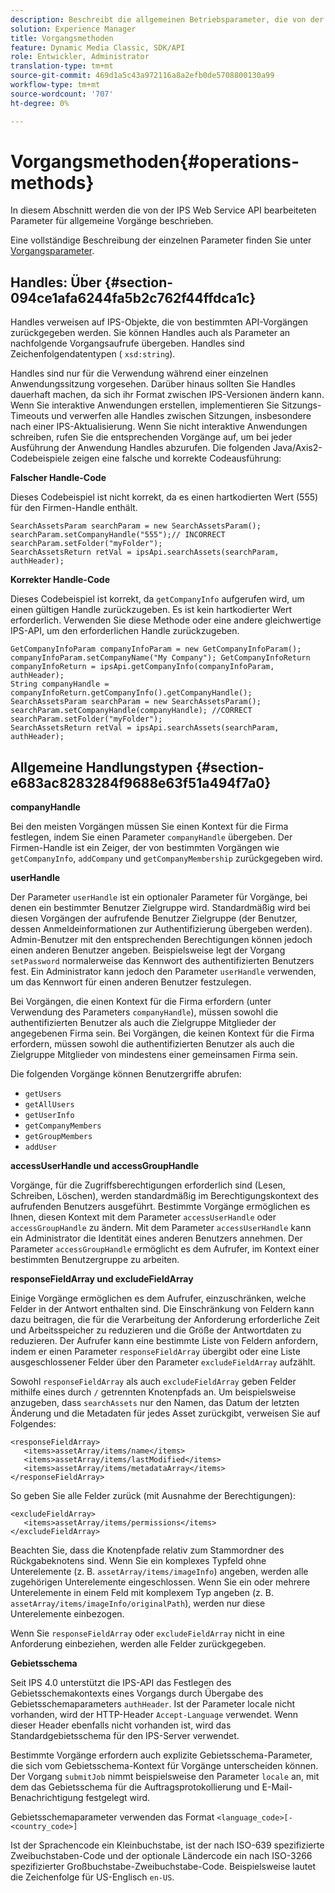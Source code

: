 ```yaml
---
description: Beschreibt die allgemeinen Betriebsparameter, die von der IPS Web Service API verarbeitet werden.
solution: Experience Manager
title: Vorgangsmethoden
feature: Dynamic Media Classic, SDK/API
role: Entwickler, Administrator
translation-type: tm+mt
source-git-commit: 469d1a5c43a972116a8a2efb0de5708800130a99
workflow-type: tm+mt
source-wordcount: '707'
ht-degree: 0%

---
```



# Vorgangsmethoden{#operations-methods}

In diesem Abschnitt werden die von der IPS Web Service API bearbeiteten Parameter für allgemeine Vorgänge beschrieben.

Eine vollständige Beschreibung der einzelnen Parameter finden Sie unter [Vorgangsparameter](/help/aem-ips-api/operations/c-operations-intro/c-methods/c-methods.md).

## Handles: Über {#section-094ce1afa6244fa5b2c762f44ffdca1c}

Handles verweisen auf IPS-Objekte, die von bestimmten API-Vorgängen zurückgegeben werden. Sie können Handles auch als Parameter an nachfolgende Vorgangsaufrufe übergeben. Handles sind Zeichenfolgendatentypen ( `xsd:string`).

Handles sind nur für die Verwendung während einer einzelnen Anwendungssitzung vorgesehen. Darüber hinaus sollten Sie Handles dauerhaft machen, da sich ihr Format zwischen IPS-Versionen ändern kann. Wenn Sie interaktive Anwendungen erstellen, implementieren Sie Sitzungs-Timeouts und verwerfen alle Handles zwischen Sitzungen, insbesondere nach einer IPS-Aktualisierung. Wenn Sie nicht interaktive Anwendungen schreiben, rufen Sie die entsprechenden Vorgänge auf, um bei jeder Ausführung der Anwendung Handles abzurufen. Die folgenden Java/Axis2-Codebeispiele zeigen eine falsche und korrekte Codeausführung:

**Falscher Handle-Code**

Dieses Codebeispiel ist nicht korrekt, da es einen hartkodierten Wert (555) für den Firmen-Handle enthält.

```
SearchAssetsParam searchParam = new SearchAssetsParam(); searchParam.setCompanyHandle("555");// INCORRECT 
searchParam.setFolder("myFolder"); 
SearchAssetsReturn retVal = ipsApi.searchAssets(searchParam, authHeader);
```

**Korrekter Handle-Code**

Dieses Codebeispiel ist korrekt, da `getCompanyInfo` aufgerufen wird, um einen gültigen Handle zurückzugeben. Es ist kein hartkodierter Wert erforderlich. Verwenden Sie diese Methode oder eine andere gleichwertige IPS-API, um den erforderlichen Handle zurückzugeben.

```
GetCompanyInfoParam companyInfoParam = new GetCompanyInfoParam(); 
companyInfoParam.setCompanyName("My Company"); GetCompanyInfoReturn companyInfoReturn = ipsApi.getCompanyInfo(companyInfoParam, authHeader); 
String companyHandle = companyInfoReturn.getCompanyInfo().getCompanyHandle(); 
SearchAssetsParam searchParam = new SearchAssetsParam(); searchParam.setCompanyHandle(companyHandle); //CORRECT 
searchParam.setFolder("myFolder"); 
SearchAssetsReturn retVal = ipsApi.searchAssets(searchParam, authHeader);
```

## Allgemeine Handlungstypen {#section-e683ac8283284f9688e63f51a494f7a0}

**companyHandle**

Bei den meisten Vorgängen müssen Sie einen Kontext für die Firma festlegen, indem Sie einen Parameter `companyHandle` übergeben. Der Firmen-Handle ist ein Zeiger, der von bestimmten Vorgängen wie `getCompanyInfo`, `addCompany` und `getCompanyMembership` zurückgegeben wird.

**userHandle**

Der Parameter `userHandle` ist ein optionaler Parameter für Vorgänge, bei denen ein bestimmter Benutzer Zielgruppe wird. Standardmäßig wird bei diesen Vorgängen der aufrufende Benutzer Zielgruppe (der Benutzer, dessen Anmeldeinformationen zur Authentifizierung übergeben werden). Admin-Benutzer mit den entsprechenden Berechtigungen können jedoch einen anderen Benutzer angeben. Beispielsweise legt der Vorgang `setPassword` normalerweise das Kennwort des authentifizierten Benutzers fest. Ein Administrator kann jedoch den Parameter `userHandle` verwenden, um das Kennwort für einen anderen Benutzer festzulegen.

Bei Vorgängen, die einen Kontext für die Firma erfordern (unter Verwendung des Parameters `companyHandle`), müssen sowohl die authentifizierten Benutzer als auch die Zielgruppe Mitglieder der angegebenen Firma sein. Bei Vorgängen, die keinen Kontext für die Firma erfordern, müssen sowohl die authentifizierten Benutzer als auch die Zielgruppe Mitglieder von mindestens einer gemeinsamen Firma sein.

Die folgenden Vorgänge können Benutzergriffe abrufen:

* `getUsers`
* `getAllUsers`
* `getUserInfo`
* `getCompanyMembers`
* `getGroupMembers`
* `addUser`

**accessUserHandle und accessGroupHandle**

Vorgänge, für die Zugriffsberechtigungen erforderlich sind (Lesen, Schreiben, Löschen), werden standardmäßig im Berechtigungskontext des aufrufenden Benutzers ausgeführt. Bestimmte Vorgänge ermöglichen es Ihnen, diesen Kontext mit dem Parameter `accessUserHandle` oder `accessGroupHandle` zu ändern. Mit dem Parameter `accessUserHandle` kann ein Administrator die Identität eines anderen Benutzers annehmen. Der Parameter `accessGroupHandle` ermöglicht es dem Aufrufer, im Kontext einer bestimmten Benutzergruppe zu arbeiten.

**responseFieldArray und excludeFieldArray**

Einige Vorgänge ermöglichen es dem Aufrufer, einzuschränken, welche Felder in der Antwort enthalten sind. Die Einschränkung von Feldern kann dazu beitragen, die für die Verarbeitung der Anforderung erforderliche Zeit und Arbeitsspeicher zu reduzieren und die Größe der Antwortdaten zu reduzieren. Der Aufrufer kann eine bestimmte Liste von Feldern anfordern, indem er einen Parameter `responseFieldArray` übergibt oder eine Liste ausgeschlossener Felder über den Parameter `excludeFieldArray` aufzählt.

Sowohl `responseFieldArray` als auch `excludeFieldArray` geben Felder mithilfe eines durch `/` getrennten Knotenpfads an. Um beispielsweise anzugeben, dass `searchAssets` nur den Namen, das Datum der letzten Änderung und die Metadaten für jedes Asset zurückgibt, verweisen Sie auf Folgendes:

```
<responseFieldArray> 
   <items>assetArray/items/name</items> 
   <items>assetArray/items/lastModified</items> 
   <items>assetArray/items/metadataArray</items> 
</responseFieldArray>
```

So geben Sie alle Felder zurück (mit Ausnahme der Berechtigungen):

```
<excludeFieldArray> 
   <items>assetArray/items/permissions</items> 
</excludeFieldArray>
```

Beachten Sie, dass die Knotenpfade relativ zum Stammordner des Rückgabeknotens sind. Wenn Sie ein komplexes Typfeld ohne Unterelemente (z. B. `assetArray/items/imageInfo`) angeben, werden alle zugehörigen Unterelemente eingeschlossen. Wenn Sie ein oder mehrere Unterelemente in einem Feld mit komplexem Typ angeben (z. B. `assetArray/items/imageInfo/originalPath`), werden nur diese Unterelemente einbezogen.

Wenn Sie `responseFieldArray` oder `excludeFieldArray` nicht in eine Anforderung einbeziehen, werden alle Felder zurückgegeben.

**Gebietsschema**

Seit IPS 4.0 unterstützt die IPS-API das Festlegen des Gebietsschemakontexts eines Vorgangs durch Übergabe des Gebietsschemaparameters `authHeader`. Ist der Parameter locale nicht vorhanden, wird der HTTP-Header `Accept-Language` verwendet. Wenn dieser Header ebenfalls nicht vorhanden ist, wird das Standardgebietsschema für den IPS-Server verwendet.

Bestimmte Vorgänge erfordern auch explizite Gebietsschema-Parameter, die sich vom Gebietsschema-Kontext für Vorgänge unterscheiden können. Der Vorgang `submitJob` nimmt beispielsweise den Parameter `locale` an, mit dem das Gebietsschema für die Auftragsprotokollierung und E-Mail-Benachrichtigung festgelegt wird.

Gebietsschemaparameter verwenden das Format `<language_code>[-<country_code>]`

Ist der Sprachencode ein Kleinbuchstabe, ist der nach ISO-639 spezifizierte Zweibuchstaben-Code und der optionale Ländercode ein nach ISO-3266 spezifizierter Großbuchstabe-Zweibuchstabe-Code. Beispielsweise lautet die Zeichenfolge für US-Englisch `en-US`.
